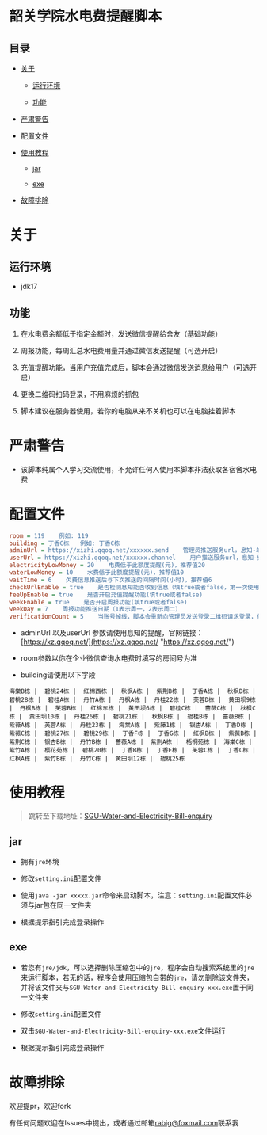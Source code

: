 # 韶关学院水电费提醒脚本

## 目录

* [关于](#关于)

  * [运行环境](#运行环境)

  * [功能](#功能)

* [严肃警告](#严肃警告)

* [配置文件](#配置文件)

* [使用教程](#使用教程)

  * [jar](#jar)

  * [exe](#exe)

* [故障排除](#故障排除)

# 关于

## 运行环境

* jdk17

## 功能

1. 在水电费余额低于指定金额时，发送微信提醒给舍友（基础功能）

2. 周报功能，每周汇总水电费用量并通过微信发送提醒（可选开启）

3. 充值提醒功能，当用户充值完成后，脚本会通过微信发送消息给用户（可选开启）

4. 更换二维码扫码登录，不用麻烦的抓包

5. 脚本建议在服务器使用，若你的电脑从来不关机也可以在电脑挂着脚本

# 严肃警告

* 该脚本纯属个人学习交流使用，不允许任何人使用本脚本非法获取各宿舍水电费

# 配置文件

```ini
room = 119    例如: 119
building = 丁香C栋   例如: 丁香C栋
adminUrl = https://xizhi.qqoq.net/xxxxxx.send    管理员推送服务url，息知-单点推送
userUrl = https://xizhi.qqoq.net/xxxxxx.channel    用户推送服务url，息知-频道推送，将二维码发给舍友，让舍友也能收到通知
electricityLowMoney = 20    电费低于此额度提醒(元)，推荐值20
waterLowMoney = 10    水费低于此额度提醒(元)，推荐值10
waitTime = 6    欠费信息推送后与下次推送的间隔时间(小时)，推荐值6
checkUrlEnable = true    是否检测息知能否收到信息（填true或者false，第一次使用建议开启，后续建议不开启）
feeUpEnable = true    是否开启充值提醒功能(填true或者false)
weekEnable = true    是否开启周报功能(填true或者false)
weekDay = 7    周报功能推送日期（1表示周一，2表示周二）
verificationCount = 5    当账号掉线，脚本会重新向管理员发送登录二维码请求登录，单个二维码有效期5分钟，过期即重新发送新二维码，为防止骚扰，添加了发送次数限制
```

* adminUrl 以及userUrl 参数请使用息知的提醒，官网链接：[https://xz.qqoq.net/](https://xz.qqoq.net/ "https://xz.qqoq.net/")

* room参数以你在企业微信查询水电费时填写的房间号为准

* building请使用以下字段

```
海棠B栋 |  碧桃24栋 |  红棉西栋 |  秋枫A栋 |  紫荆B栋 |  丁香A栋 |  秋枫D栋 |  碧桃28栋 |  碧桂A栋 |  丹竹A栋 |  丹枫A栋 |  丹桂22栋 |  芙蓉D栋 |  黄田坝9栋 |  丹枫B栋 |  芙蓉B栋 |  红棉东栋 |  黄田坝6栋 |  碧桂C栋 |  蔷薇C栋 |  秋枫C栋 |  黄田坝10栋 |  丹桂26栋 |  碧桃21栋 |  秋枫B栋 |  碧桂B栋 |  蔷薇B栋 |  紫薇A栋 |  芙蓉A栋 |  丹桂23栋 |  海棠A栋 |  紫藤1栋 |  银杏A栋 |  丁香D栋 |  紫薇C栋 |  碧桃27栋 |  碧桃29栋 |  丁香F栋 |  丁香G栋 |  红枫B栋 |  紫薇B栋 |  紫荆C栋 |  银杏B栋 |  丹竹B栋 |  蔷薇A栋 |  紫荆A栋 |  梧桐苑栋 |  海棠C栋 |  紫竹A栋 |  樱花苑栋 |  碧桃20栋 |  丁香B栋 |  丁香E栋 |  芙蓉C栋 |  丁香C栋 |  红枫A栋 |  紫竹B栋 |  丹竹C栋 |  黄田坝12栋 |  碧桃25栋
```

# 使用教程

> 跳转至下载地址：[SGU-Water-and-Electricity-Bill-enquiry](../../releases)

## jar

* 拥有`jre`环境

* 修改`setting.ini`配置文件

* 使用`java -jar xxxxx.jar`命令来启动脚本，注意：`setting.ini`配置文件必须与jar包在同一文件夹

* 根据提示指引完成登录操作

## exe

* 若您有`jre/jdk`，可以选择删除压缩包中的`jre`，程序会自动搜索系统里的`jre`来运行脚本，若无的话，程序会使用压缩包自带的`jre`，请勿删除该文件夹，并将该文件夹与`SGU-Water-and-Electricity-Bill-enquiry-xxx.exe`置于同一文件夹

* 修改`setting.ini`配置文件

* 双击`SGU-Water-and-Electricity-Bill-enquiry-xxx.exe`文件运行

* 根据提示指引完成登录操作

# 故障排除

欢迎提pr，欢迎fork

有任何问题欢迎在Issues中提出，或者通过邮箱[rabig@foxmail.com](mailto:rabig@foxmail.com "rabig@foxmail.com")联系我

